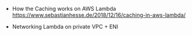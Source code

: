 + How the Caching works on AWS Lambda
https://www.sebastianhesse.de/2018/12/16/caching-in-aws-lambda/

+ Networking Lambda on private VPC + ENI

